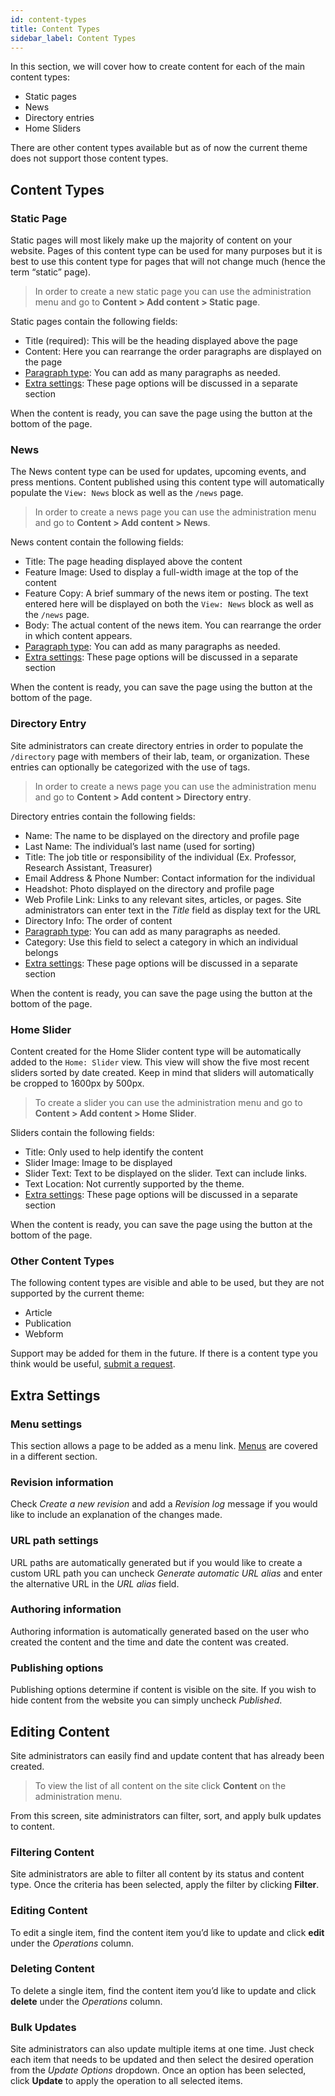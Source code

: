```yaml
---
id: content-types
title: Content Types
sidebar_label: Content Types
---
```


In this section, we will cover how to create content for each of the main content types:

* Static pages
* News
* Directory entries
* Home Sliders

There are other content types available but as of now the current theme does not support those content types.

## Content Types

### Static Page
Static pages will most likely make up the majority of content on your website. Pages of this content type can be used for many purposes but it is best to use this content type for pages that will not change much (hence the term “static” page).

> In order to create a new static page you can use the administration menu and go to **Content > Add content > Static page**.

Static pages contain the following fields:

* Title (required): This will be the heading displayed above the page
* Content: Here you can rearrange the order paragraphs are displayed on the page
* [Paragraph type](paragraphs.md): You can add as many paragraphs as needed.
* [Extra settings](contenttypes.md#extra-settings): These page options will be discussed in a separate section

When the content is ready, you can save the page using the button at the bottom of the page.

### News
The News content type can be used for updates, upcoming events, and press mentions. Content published using this content type will automatically populate the `View: News` block as well as the `/news` page.

> In order to create a news page you can use the administration menu and go to **Content > Add content > News**.

News content contain the following fields:

* Title: The page heading displayed above the content
* Feature Image: Used to display a full-width image at the top of the content
* Feature Copy: A brief summary of the news item or posting. The text entered here will be displayed on both the `View: News` block as well as the `/news` page.
* Body: The actual content of the news item. You can rearrange the order in which content appears.
* [Paragraph type](paragraphs.md): You can add as many paragraphs as needed.
* [Extra settings](contenttypes.md#extra-settings): These page options will be discussed in a separate section

When the content is ready, you can save the page using the button at the bottom of the page.

### Directory Entry
Site administrators can create directory entries in order to populate the `/directory` page with members of their lab, team, or organization. These entries can optionally be categorized with the use of tags.

> In order to create a news page you can use the administration menu and go to **Content > Add content > Directory entry**.

Directory entries contain the following fields:

* Name: The name to be displayed on the directory and profile page
* Last Name: The individual’s last name (used for sorting)
* Title: The job title or responsibility of the individual (Ex. Professor, Research Assistant, Treasurer)
* Email Address & Phone Number: Contact information for the individual
* Headshot: Photo displayed on the directory and profile page
* Web Profile Link: Links to any relevant sites, articles, or pages. Site administrators can enter text in the _Title_ field as display text for the URL
* Directory Info: The order of content 
* [Paragraph type](paragraphs.md): You can add as many paragraphs as needed.
* Category: Use this field to select a category in which an individual belongs
* [Extra settings](contenttypes.md#extra-settings): These page options will be discussed in a separate section

When the content is ready, you can save the page using the button at the bottom of the page.

### Home Slider
Content created for the Home Slider content type will be automatically added to the `Home: Slider` view. This view will show the five most recent sliders sorted by date created. Keep in mind that sliders will automatically be cropped to 1600px by 500px.

> To create a slider you can use the administration menu and go to **Content > Add content > Home Slider**.

Sliders contain the following fields:

* Title: Only used to help identify the content
* Slider Image: Image to be displayed
* Slider Text: Text to be displayed on the slider. Text can include links.
* Text Location: Not currently supported by the theme.
* [Extra settings](contenttypes.md#extra-settings): These page options will be discussed in a separate section

When the content is ready, you can save the page using the button at the bottom of the page.

### Other Content Types
The following content types are visible and able to be used, but they are not supported by the current theme:

* Article
* Publication
* Webform

Support may be added for them in the future. If there is a content type you think would be useful, [submit a request](request.md).

## Extra Settings
### Menu settings
This section allows a page to be added as a menu link. [Menus](menu.md) are covered in a different section.

### Revision information
Check _Create a new revision_ and add a _Revision log_ message if you would like to include an explanation of the changes made.

### URL path settings
URL paths are automatically generated but if you would like to create a custom URL path you can uncheck _Generate automatic URL alias_ and enter the alternative URL in the _URL alias_ field.

### Authoring information
Authoring information is automatically generated based on the user who created the content and the time and date the content was created.

### Publishing options
Publishing options determine if content is visible on the site. If you wish to hide content from the website you can simply uncheck _Published_.

## Editing Content
Site administrators can easily find and update content that has already been created.

> To view the list of all content on the site click **Content** on the administration menu.

From this screen, site administrators can filter, sort, and apply bulk updates to content.

### Filtering Content
Site administrators are able to filter all content by its status and content type. Once the criteria has been selected, apply the filter by clicking **Filter**.

### Editing Content
To edit a single item, find the content item you’d like to update and click **edit** under the _Operations_ column.

### Deleting Content
To delete a single item, find the content item you’d like to update and click **delete** under the _Operations_ column.

### Bulk Updates
Site administrators can also update multiple items at one time. Just check each item that needs to be updated and then select the desired operation from the _Update Options_ dropdown. Once an option has been selected, click **Update** to apply the operation to all selected items.
